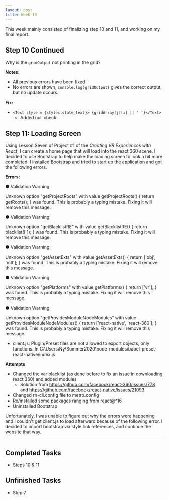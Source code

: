 ```yaml
---
layout: post
title: Week 10
---
```

This week mainly consisted of finalizing step 10 and 11, and working on my final report. 

## Step 10 Continued ##
Why is the `gridOutput` not printing in the grid?

**Notes:**
- All previous errors have been fixed.
- No errors are shown, `console.log(gridOutput)` gives the correct output, but no update occurs. 

**Fix:** 
- ``<Text style = {styles.state_text}> {gridArray[j][i] || ' '}</Text>``
    - Added null check. 


## Step 11: Loading Screen ##
Using Lesson Seven of Project #1 of the *Creating VR Experiences with React*, I can create a home page that will load into the react 360 scene. 
I decided to use Bootstrap to help make the loading screen to look a bit more completed. I installed Bootstrap and tried to start up the application and got the following errors. 

**Errors:** 

● Validation Warning:

  Unknown option "getProjectRoots" with value getProjectRoots() {
    return getRoots();
  } was found.
  This is probably a typing mistake. Fixing it will remove this message.

● Validation Warning:

  Unknown option "getBlacklistRE" with value getBlacklistRE() {
    return blacklist([
    ]);
  } was found.
  This is probably a typing mistake. Fixing it will remove this message.

● Validation Warning:

  Unknown option "getAssetExts" with value getAssetExts() {
    return ['obj', 'mtl'];
  } was found.
  This is probably a typing mistake. Fixing it will remove this message.

● Validation Warning:

  Unknown option "getPlatforms" with value getPlatforms() {
    return ['vr'];
  } was found.
  This is probably a typing mistake. Fixing it will remove this message.

● Validation Warning:

  Unknown option "getProvidesModuleNodeModules" with value getProvidesModuleNodeModules() {
    return ['react-native', 'react-360'];
  } was found.
  This is probably a typing mistake. Fixing it will remove this message.
  
- client.js: Plugin/Preset files are not allowed to export objects, only functions. In C:\Users\Ny\Summer2020\node_modules\babel-preset-react-native\index.js

**Attempts**
 - Changed the var blacklist (as done before to fix an issue in downloading react 360) and added modules
    - Solution from https://github.com/facebook/react-360/issues/778 and https://github.com/facebook/react-native/issues/21093
 - Changed rn-cli.config file to metro.config
 - Re/installed some packages ranging from react@^16 
 - Uninstalled Bootstrap
 
Unfortunately, I was unable to figure out why the errors were happening and I couldn't get client.js to load afterward because of the following error. I decided to import bootstrap via style link references, and continue the website that way. 

****

## Completed Tasks ##
- Steps 10 & 11

## Unfinished Tasks ##
- Step 7
